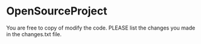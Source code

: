 # OpenSourceProject
You are free to copy of modify the code.
PLEASE list the changes you made in the changes.txt file.
